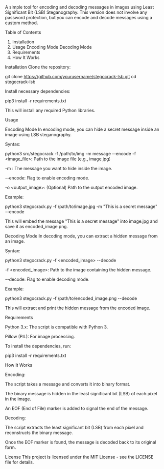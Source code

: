A simple tool for encoding and decoding messages in images using Least Significant Bit (LSB) Steganography. This version does not involve any password protection, but you can encode and decode messages using a custom method.

Table of Contents

1. Installation
2. Usage
 Encoding Mode
 Decoding Mode
3. Requirements
4. How It Works

Installation
Clone the repository:

git clone https://github.com/yourusername/stegocrack-lsb.git
cd stegocrack-lsb

Install necessary dependencies:

pip3 install -r requirements.txt

This will install any required Python libraries.

Usage

Encoding Mode
In encoding mode, you can hide a secret message inside an image using LSB steganography.

Syntax:

python3 src/stegocrack -f /path/to/img -m message --encode
-f <image_file>: Path to the image file (e.g., image.jpg)

-m <message>: The message you want to hide inside the image.

--encode: Flag to enable encoding mode.

-o <output_image>: (Optional) Path to the output encoded image.

Example:

python3 stegocrack.py -f /path/to/image.jpg -m "This is a secret message" --encode

This will embed the message "This is a secret message" into image.jpg and save it as encoded_image.png.

Decoding Mode
In decoding mode, you can extract a hidden message from an image.

Syntax:

python3 stegocrack.py -f <encoded_image> --decode

-f <encoded_image>: Path to the image containing the hidden message.

--decode: Flag to enable decoding mode.

Example:

python3 stegocrack.py -f /path/to/encoded_image.png --decode

This will extract and print the hidden message from the encoded image.

Requirements

Python 3.x: The script is compatible with Python 3.

Pillow (PIL): For image processing.

To install the dependencies, run:

pip3 install -r requirements.txt

How It Works

Encoding:

The script takes a message and converts it into binary format.

The binary message is hidden in the least significant bit (LSB) of each pixel in the image.

An EOF (End of File) marker is added to signal the end of the message.

Decoding:

The script extracts the least significant bit (LSB) from each pixel and reconstructs the binary message.

Once the EOF marker is found, the message is decoded back to its original form.

License
This project is licensed under the MIT License - see the LICENSE file for details.
